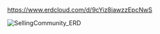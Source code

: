 https://www.erdcloud.com/d/9cYiz8iawzzEpcNwS

![SellingCommunity_ERD](https://github.com/user-attachments/assets/9c2cb449-5a88-4528-ab30-ae9a2dfba930)

